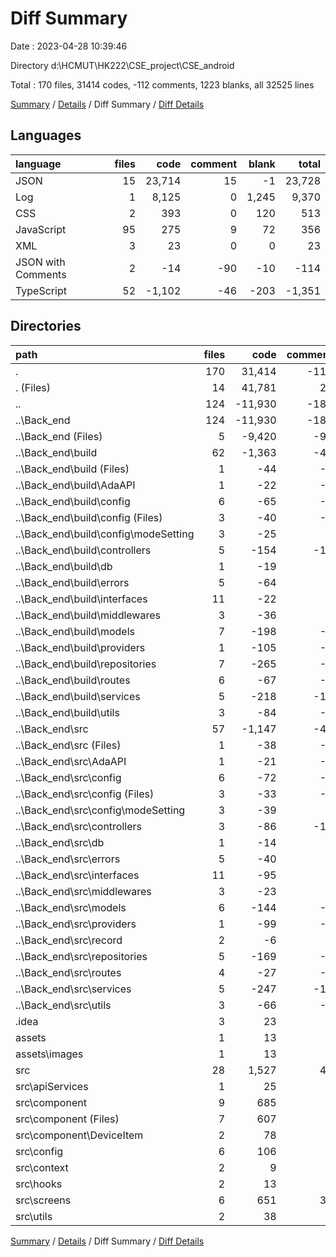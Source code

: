 # Diff Summary

Date : 2023-04-28 10:39:46

Directory d:\\HCMUT\\HK222\\CSE_project\\CSE_android

Total : 170 files,  31414 codes, -112 comments, 1223 blanks, all 32525 lines

[Summary](results.md) / [Details](details.md) / Diff Summary / [Diff Details](diff-details.md)

## Languages
| language | files | code | comment | blank | total |
| :--- | ---: | ---: | ---: | ---: | ---: |
| JSON | 15 | 23,714 | 15 | -1 | 23,728 |
| Log | 1 | 8,125 | 0 | 1,245 | 9,370 |
| CSS | 2 | 393 | 0 | 120 | 513 |
| JavaScript | 95 | 275 | 9 | 72 | 356 |
| XML | 3 | 23 | 0 | 0 | 23 |
| JSON with Comments | 2 | -14 | -90 | -10 | -114 |
| TypeScript | 52 | -1,102 | -46 | -203 | -1,351 |

## Directories
| path | files | code | comment | blank | total |
| :--- | ---: | ---: | ---: | ---: | ---: |
| . | 170 | 31,414 | -112 | 1,223 | 32,525 |
| . (Files) | 14 | 41,781 | 27 | 1,377 | 43,185 |
| .. | 124 | -11,930 | -182 | -278 | -12,390 |
| ..\\Back_end | 124 | -11,930 | -182 | -278 | -12,390 |
| ..\\Back_end (Files) | 5 | -9,420 | -90 | -14 | -9,524 |
| ..\\Back_end\\build | 62 | -1,363 | -46 | -61 | -1,470 |
| ..\\Back_end\\build (Files) | 1 | -44 | -6 | -1 | -51 |
| ..\\Back_end\\build\\AdaAPI | 1 | -22 | -1 | -1 | -24 |
| ..\\Back_end\\build\\config | 6 | -65 | -4 | -5 | -74 |
| ..\\Back_end\\build\\config (Files) | 3 | -40 | -4 | -3 | -47 |
| ..\\Back_end\\build\\config\\modeSetting | 3 | -25 | 0 | -2 | -27 |
| ..\\Back_end\\build\\controllers | 5 | -154 | -13 | -5 | -172 |
| ..\\Back_end\\build\\db | 1 | -19 | 0 | -1 | -20 |
| ..\\Back_end\\build\\errors | 5 | -64 | 0 | -5 | -69 |
| ..\\Back_end\\build\\interfaces | 11 | -22 | 0 | -11 | -33 |
| ..\\Back_end\\build\\middlewares | 3 | -36 | 0 | -3 | -39 |
| ..\\Back_end\\build\\models | 7 | -198 | -2 | -7 | -207 |
| ..\\Back_end\\build\\providers | 1 | -105 | -1 | -1 | -107 |
| ..\\Back_end\\build\\repositories | 7 | -265 | -3 | -7 | -275 |
| ..\\Back_end\\build\\routes | 6 | -67 | -4 | -6 | -77 |
| ..\\Back_end\\build\\services | 5 | -218 | -10 | -5 | -233 |
| ..\\Back_end\\build\\utils | 3 | -84 | -2 | -3 | -89 |
| ..\\Back_end\\src | 57 | -1,147 | -46 | -203 | -1,396 |
| ..\\Back_end\\src (Files) | 1 | -38 | -6 | -8 | -52 |
| ..\\Back_end\\src\\AdaAPI | 1 | -21 | -1 | -5 | -27 |
| ..\\Back_end\\src\\config | 6 | -72 | -4 | -10 | -86 |
| ..\\Back_end\\src\\config (Files) | 3 | -33 | -4 | -10 | -47 |
| ..\\Back_end\\src\\config\\modeSetting | 3 | -39 | 0 | 0 | -39 |
| ..\\Back_end\\src\\controllers | 3 | -86 | -12 | -18 | -116 |
| ..\\Back_end\\src\\db | 1 | -14 | 0 | -3 | -17 |
| ..\\Back_end\\src\\errors | 5 | -40 | 0 | -12 | -52 |
| ..\\Back_end\\src\\interfaces | 11 | -95 | 0 | -24 | -119 |
| ..\\Back_end\\src\\middlewares | 3 | -23 | 0 | -9 | -32 |
| ..\\Back_end\\src\\models | 6 | -144 | -1 | -22 | -167 |
| ..\\Back_end\\src\\providers | 1 | -99 | -2 | -11 | -112 |
| ..\\Back_end\\src\\record | 2 | -6 | 0 | 0 | -6 |
| ..\\Back_end\\src\\repositories | 5 | -169 | -6 | -30 | -205 |
| ..\\Back_end\\src\\routes | 4 | -27 | -2 | -12 | -41 |
| ..\\Back_end\\src\\services | 5 | -247 | -10 | -24 | -281 |
| ..\\Back_end\\src\\utils | 3 | -66 | -2 | -15 | -83 |
| .idea | 3 | 23 | 0 | 0 | 23 |
| assets | 1 | 13 | 0 | 2 | 15 |
| assets\\images | 1 | 13 | 0 | 2 | 15 |
| src | 28 | 1,527 | 43 | 122 | 1,692 |
| src\\apiServices | 1 | 25 | 0 | 4 | 29 |
| src\\component | 9 | 685 | 2 | 47 | 734 |
| src\\component (Files) | 7 | 607 | 2 | 44 | 653 |
| src\\component\\DeviceItem | 2 | 78 | 0 | 3 | 81 |
| src\\config | 6 | 106 | 0 | 13 | 119 |
| src\\context | 2 | 9 | 2 | 6 | 17 |
| src\\hooks | 2 | 13 | 1 | 7 | 21 |
| src\\screens | 6 | 651 | 38 | 38 | 727 |
| src\\utils | 2 | 38 | 0 | 7 | 45 |

[Summary](results.md) / [Details](details.md) / Diff Summary / [Diff Details](diff-details.md)
